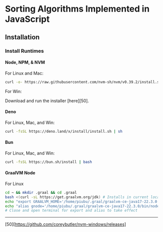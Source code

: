 # Sorting Algorithms Implemented in JavaScript

## Installation

### Install Runtimes

#### Node, NPM, & NVM

For Linux and Mac:

```bash
curl -o- https://raw.githubusercontent.com/nvm-sh/nvm/v0.39.2/install.sh | bash # NVM
```

For Win:

Download and run the installer [here][50].

#### Deno

For Linux, Mac, and Win:

```bash
curl -fsSL https://deno.land/x/install/install.sh | sh
```

#### Bun

For Linux, Mac, and Win:

```bash
curl -fsSL https://bun.sh/install | bash
```

#### GraalVM Node

For Linux

```bash
cd ~ && mkdir .graal && cd .graal
bash <(curl -sL https://get.graalvm.org/jdk) # Installs in current location
echo "export GRAALVM_HOME='/home/piubu/.graal/graalvm-ce-java17-22.3.0'" >> ~/.bashrc
echo "alias gnode='/home/piubu/.graal/graalvm-ce-java17-22.3.0/bin/node'" >> ~/.bashrc
# Close and open terminal for export and alias to take effect
```

---

[50][https://github.com/coreybutler/nvm-windows/releases]
